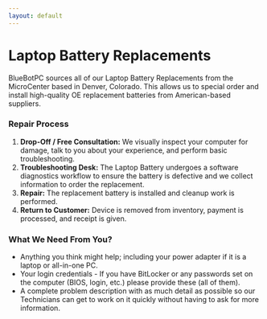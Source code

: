 ```yaml
---
layout: default
---
```

# Laptop Battery Replacements

BlueBotPC sources all of our Laptop Battery Replacements from the MicroCenter based in Denver, Colorado. This allows us to special order and install high-quality OE replacement batteries from American-based suppliers.

### Repair Process

1. **Drop-Off / Free Consultation:** We visually inspect your computer for damage, talk to you about your experience, and perform basic troubleshooting.
1. **Troubleshooting Desk:** The Laptop Battery undergoes a  software diagnostics workflow to ensure the battery is defective and we collect information to order the replacement.
1. **Repair:** The replacement battery is installed and cleanup work is performed.
1. **Return to Customer:** Device is removed from inventory, payment is processed, and receipt is given.

### What We Need From You?

- Anything you think might help; including your power adapter if it is a laptop or all-in-one PC.
- Your login credentials - If you have BitLocker or any passwords set on the computer (BIOS, login, etc.) please provide these (all of them).
- A complete problem description with as much detail as possible so our Technicians can get to work on it quickly without having to ask for more information.
